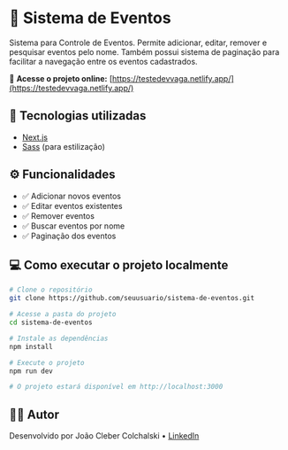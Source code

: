 # 🎉 Sistema de Eventos

Sistema para Controle de Eventos. Permite adicionar, editar, remover e pesquisar eventos pelo nome. Também possui sistema de paginação para facilitar a navegação entre os eventos cadastrados.

🔗 **Acesse o projeto online:** [https://testedevvaga.netlify.app/](https://testedevvaga.netlify.app/)

## 🚀 Tecnologias utilizadas

- [Next.js](https://nextjs.org/)
- [Sass](https://sass-lang.com/) (para estilização)

## ⚙️ Funcionalidades

- ✅ Adicionar novos eventos
- ✅ Editar eventos existentes
- ✅ Remover eventos
- ✅ Buscar eventos por nome
- ✅ Paginação dos eventos

## 💻 Como executar o projeto localmente

```bash
# Clone o repositório
git clone https://github.com/seuusuario/sistema-de-eventos.git

# Acesse a pasta do projeto
cd sistema-de-eventos

# Instale as dependências
npm install

# Execute o projeto
npm run dev

# O projeto estará disponível em http://localhost:3000
```

## 👨‍💻 Autor
Desenvolvido por João Cleber Colchalski
• [LinkedIn](https://www.linkedin.com/in/joao-cleber-colchalski/)

